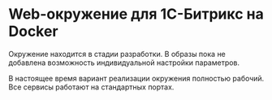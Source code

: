 # Web-окружение для 1С-Битрикс на Docker

Окружение находится в стадии разработки. В образы пока не добавлена возможность индивидуальной настройки параметров.

В настоящее время вариант реализации окружения полностью рабочий. Все сервисы работают на стандартных портах.
